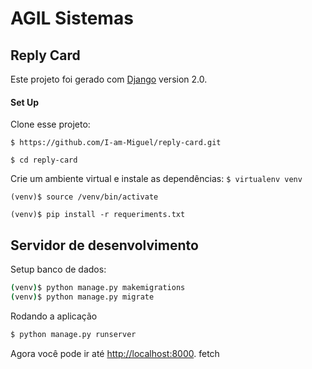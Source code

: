# AGIL Sistemas

## Reply Card

Este projeto foi gerado com [Django](https://github.com/django/django) version 2.0.

#### Set Up
Clone esse projeto:

`$ https://github.com/I-am-Miguel/reply-card.git`

`$ cd reply-card`

Crie um ambiente virtual e instale as dependências:
`$ virtualenv venv`

`(venv)$ source /venv/bin/activate`

`(venv)$ pip install -r requeriments.txt`

## Servidor de desenvolvimento
Setup banco de dados:
~~~~bash
(venv)$ python manage.py makemigrations
(venv)$ python manage.py migrate
~~~~
Rodando a aplicação
~~~~bash
$ python manage.py runserver
~~~~
Agora você pode ir até [http://localhost:8000](http://localhost:8000).
fetch